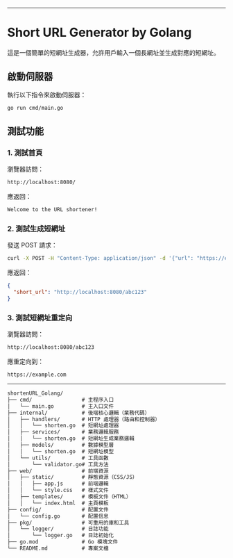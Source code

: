 

---

# Short URL Generator by Golang

這是一個簡單的短網址生成器，允許用戶輸入一個長網址並生成對應的短網址。

## 啟動伺服器

執行以下指令來啟動伺服器：

```bash
go run cmd/main.go
```

## 測試功能

### 1. 測試首頁

瀏覽器訪問：

```bash
http://localhost:8080/
```

應返回：

```css
Welcome to the URL shortener!
```

### 2. 測試生成短網址

發送 POST 請求：

```bash
curl -X POST -H "Content-Type: application/json" -d '{"url": "https://example.com"}' http://localhost:8080/shorten
```

應返回：

```json
{
  "short_url": "http://localhost:8080/abc123"
}
```

### 3. 測試短網址重定向

瀏覽器訪問：

```bash
http://localhost:8080/abc123
```

應重定向到：

```arduino
https://example.com
```

---




```markdown
shortenURL_Golang/
├── cmd/                # 主程序入口
│   └── main.go         # 主入口文件
├── internal/           # 後端核心邏輯（業務代碼）
│   ├── handlers/       # HTTP 處理器（路由和控制器）
│   │   └── shorten.go  # 短網址處理器
│   ├── services/       # 業務邏輯服務
│   │   └── shorten.go  # 短網址生成業務邏輯
│   ├── models/         # 數據模型層
│   │   └── shorten.go  # 短網址模型
│   └── utils/          # 工具函數
│       └── validator.go# 工具方法
├── web/                # 前端資源
│   ├── static/         # 靜態資源（CSS/JS）
│   │   ├── app.js      # 前端邏輯
│   │   └── style.css   # 樣式文件
│   ├── templates/      # 模板文件（HTML）
│   │   └── index.html  # 主頁模板
├── config/             # 配置文件
│   └── config.go       # 配置信息
├── pkg/                # 可重用的庫和工具
│   └── logger/         # 日誌功能
│       └── logger.go   # 日誌初始化
├── go.mod              # Go 模塊文件
└── README.md           # 專案文檔
```


